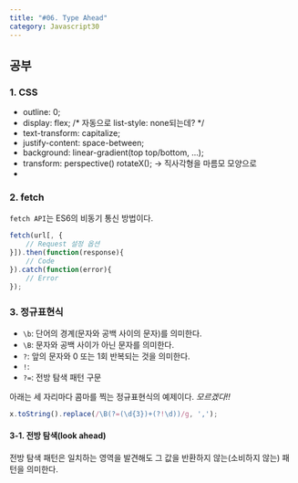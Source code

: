 ```yaml
---
title: "#06. Type Ahead"
category: Javascript30
---
```



## 공부
### 1. CSS
- outline: 0;
- display: flex; /* 자동으로 list-style: none되는데? */
- text-transform: capitalize;
- justify-content: space-between;
- background: linear-gradient(top top/bottom, ...);
- transform: perspective() rotateX(); -> 직사각형을 마름모 모양으로
- 


### 2. fetch
`fetch API`는 ES6의 비동기 통신 방법이다. 

```javascript
fetch(url[, {
    // Request 설정 옵션
}]).then(function(response){
    // Code
}).catch(function(error){
    // Error
});
```



### 3. 정규표현식
- `\b`: 단어의 경계(문자와 공백 사이의 문자)를 의미한다.
- `\B`: 문자와 공백 사이가 아닌 문자를 의미한다. 
- `?`: 앞의 문자와 0 또는 1회 반복되는 것을 의미한다. 
- `!`: 
- `?=`: 전방 탐색 패턴 구문  


아래는 세 자리마다 콤마를 찍는 정규표현식의 예제이다. _모르겠다!!_

```javascript
x.toString().replace(/\B(?=(\d{3})+(?!\d))/g, ',');
```

#### 3-1. 전방 탐색(look ahead)
전방 탐색 패턴은 일치하는 영역을 발견해도 그 값을 반환하지 않는(소비하지 않는) 패턴을 의미한다. 
 





